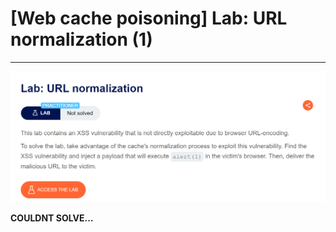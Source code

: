 # [Web cache poisoning] Lab: URL normalization (1)

---

![Untitled](%5BWeb%20cache%20poisoning%5D%20Lab%20URL%20normalization%20(1)%202ee53c2180e441d3a679dc654af69edb/Untitled.png)

**COULDNT SOLVE…**